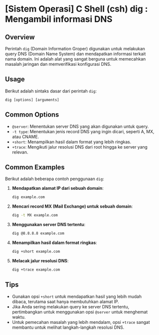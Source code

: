 # [Sistem Operasi] C Shell (csh) dig <Menggunakan dig>: Mengambil informasi DNS

## Overview
Perintah `dig` (Domain Information Groper) digunakan untuk melakukan query DNS (Domain Name System) dan mendapatkan informasi terkait nama domain. Ini adalah alat yang sangat berguna untuk memecahkan masalah jaringan dan memverifikasi konfigurasi DNS.

## Usage
Berikut adalah sintaks dasar dari perintah `dig`:

```
dig [options] [arguments]
```

## Common Options
- `@server`: Menentukan server DNS yang akan digunakan untuk query.
- `-t type`: Menentukan jenis record DNS yang ingin dicari, seperti A, MX, atau CNAME.
- `+short`: Menampilkan hasil dalam format yang lebih ringkas.
- `+trace`: Mengikuti jalur resolusi DNS dari root hingga ke server yang relevan.

## Common Examples
Berikut adalah beberapa contoh penggunaan `dig`:

1. **Mendapatkan alamat IP dari sebuah domain**:
   ```bash
   dig example.com
   ```

2. **Mencari record MX (Mail Exchange) untuk sebuah domain**:
   ```bash
   dig -t MX example.com
   ```

3. **Menggunakan server DNS tertentu**:
   ```bash
   dig @8.8.8.8 example.com
   ```

4. **Menampilkan hasil dalam format ringkas**:
   ```bash
   dig +short example.com
   ```

5. **Melacak jalur resolusi DNS**:
   ```bash
   dig +trace example.com
   ```

## Tips
- Gunakan opsi `+short` untuk mendapatkan hasil yang lebih mudah dibaca, terutama saat hanya membutuhkan alamat IP.
- Jika Anda sering melakukan query ke server DNS tertentu, pertimbangkan untuk menggunakan opsi `@server` untuk menghemat waktu.
- Untuk pemecahan masalah yang lebih mendalam, opsi `+trace` sangat membantu untuk melihat langkah-langkah resolusi DNS.